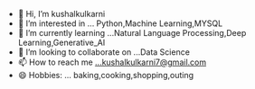 - 👋 Hi, I’m kushalkulkarni
- 👀 I’m interested in ... Python,Machine Learning,MYSQL
- 🌱 I’m currently learning ...Natural Language Processing,Deep Learning,Generative_AI
- 💞️ I’m looking to collaborate on ...Data Science
- 📫 How to reach me ...kushalkulkarni7@gmail.com
- 😄 Hobbies: ... baking,cooking,shopping,outing 
  

<!---
kushalkulkarni7/kushalkulkarni7 is a ✨ special ✨ repository because its `README.md` (this file) appears on your GitHub profile.
You can click the Preview link to take a look at your changes.
--->
